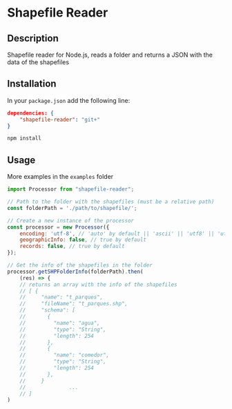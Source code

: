 # Shapefile Reader

## Description

Shapefile reader for Node.js, reads a folder and returns a JSON with the data of the shapefiles

## Installation

In your `package.json` add the following line:

```json
dependencies: {
    "shapefile-reader": "git+"
}
```

```bash
npm install
```

## Usage

More examples in the `examples` folder

```javascript
import Processor from "shapefile-reader";

// Path to the folder with the shapefiles (must be a relative path)
const folderPath = './path/to/shapefile/';

// Create a new instance of the processor
const processor = new Processor({
    encoding: 'utf-8', // 'auto' by default || 'ascii' || 'utf8' || 'utf-8'
    geographicInfo: false, // true by default
    records: false, // true by default
});

// Get the info of the shapefiles in the folder
processor.getSHPFolderInfo(folderPath).then(
    (res) => {
    // returns an array with the info of the shapefiles
    // [ {
    //     "name": "t_parques",
    //     "fileName": "t_parques.shp",
    //     "schema": [
    //       {
    //         "name": "agua",
    //         "type": "String",
    //         "length": 254
    //       },
    //       {
    //         "name": "comedor",
    //         "type": "String",
    //         "length": 254
    //       },
    //     }
    //              ...
    // ]
)
